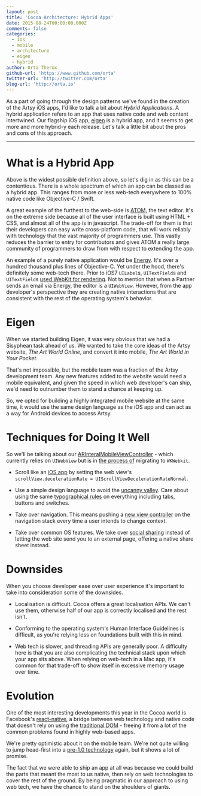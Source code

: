 ```yaml
---
layout: post
title: 'Cocoa Architecture: Hybrid Apps'
date: 2015-08-24T00:00:00.000Z
comments: false
categories:
  - ios
  - mobile
  - architecture
  - eigen
  - hybrid
author: Orta Therox
github-url: 'https://www.github.com/orta'
twitter-url: 'http://twitter.com/orta'
blog-url: 'http://orta.io'
---
```


As a part of going through the design patterns we've found in the creation of the Artsy iOS apps, I'd like to talk a bit about _Hybrid Applications_. A hybrid application refers to an app that uses native code and web content intertwined. Our flagship iOS app, [eigen](https://github.com/artsy/eigen) is a hybrid app, and it seems to get more and more hybrid-y each release. Let's talk a little bit about the pros and cons of this approach.

<!-- more -->
--------------------------------------------------------------------------------

# What is a Hybrid App
Above is the widest possible definition above, so let's dig in as this can be a contentious. There is a whole spectrum of which an app can be classed as a hybrid app. This ranges from more or less web-tech everywhere to 100% native code like Objective-C / Swift.

A great example of the furthest to the web-side is [ATOM](https://atom.io), the text editor. It's on the extreme side because all of the user interface is built using HTML + CSS, and almost all of the app is in javascript. The trade-off for them is that their developers can easy write cross-platform code, that will work reliably with technology that the vast majority of programmers use. This vastly reduces the barrier to entry for contributors and gives ATOM a really large community of programmers to draw from with respect to extending the app.

An example of a purely native application would be [Energy](https://github.com/artsy/energy/). It's over a hundred thousand plus lines of Objective-C. Yet under the hood, there's definitely some web-tech there. Prior to iOS7 `UILabel`s, `UITextField`s and `UITextField`s [used WebKit for rendering](http://www.objc.io/issues/5-ios7/getting-to-know-textkit/). Not to mention that when a Partner sends an email via Energy, the editor is a `UIWebView`. However, from the app developer's perspective they are creating native interactions that are consistent with the rest of the operating system's behavior.

# Eigen
When we started building Eigen, it was very obvious that we had a Sisyphean task ahead of us. We wanted to take the core ideas of the Artsy website,  _The Art World Online_, and convert it into mobile, _The Art World in Your Pocket_.

That's not impossible, but the mobile team was a fraction of the Artsy development team. Any new features added to the website would need a mobile equivalent, and given the speed in which web developer's can ship, we'd need to outnumber them to stand a chance at keeping up.

So, we opted for building a highly integrated mobile website at the same time, it would use the same design language as the iOS app and can act as a way for Android devices to access Artsy.

# Techniques for Doing It Well
So we'll be talking about our [ARInteralMobileViewController](https://github.com/artsy/eigen/blob/6bb44a01c1b23fb8e92c645c3091fd33725743c3/Artsy/View_Controllers/Web_Browsing/ARInternalMobileWebViewController.m) - which currently relies on `UIWebView` but is in [the process of](https://github.com/artsy/eigen/pull/606) migrating to `WKWebkit`.

- Scroll like an [iOS app](https://github.com/artsy/eigen/blob/6bb44a01c1b23fb8e92c645c3091fd33725743c3/Artsy/View_Controllers/Web_Browsing/ARExternalWebBrowserViewController.m#L39) by setting the web view's `scrollView.decelerationRate = UIScrollViewDecelerationRateNormal`.

- Use a simple design language to avoid the [uncanny valley](http://tvtropes.org/pmwiki/pmwiki.php/Main/UncannyValley). Care about using the same [typographical rules](https://github.com/artsy/Artsy-UILabels) on everything including tabs, buttons and switches.

- Take over navigation. This means pushing a [new view controller](https://github.com/artsy/eigen/blob/6bb44a01c1b23fb8e92c645c3091fd33725743c3/Artsy/View_Controllers/Web_Browsing/ARInternalMobileWebViewController.m#L180) on the navigation stack every time a user intends to change context.

- Take over common OS features. We take over [social sharing](https://github.com/artsy/eigen/blob/master/Artsy/View_Controllers/Web_Browsing/ARInternalMobileWebViewController.m#L184-L190)  instead of letting the web site send you to an external page, offering a native share sheet instead.

# Downsides
When you choose developer ease over user experience it's important to take into consideration some of the downsides.

- Localisation is difficult. Cocoa offers a great localisation APIs. We can't use them, otherwise half of our app is correctly localised and the rest isn't.

- Conforming to the operating system's Human Interface Guidelines is difficult, as you're relying less on foundations built with this in mind.

- Web tech is slower, and threading APIs are generally poor. A difficulty here is that you are also complicating the technical stack upon which your app sits above. When relying on web-tech in a Mac app, it's common for that trade-off to show itself in excessive memory usage over time.

# Evolution
One of the most interesting developments this year in the Cocoa world is Facebook's [react-native](https://cocoapods.org/pods/React), a bridge between web technology and native code that doesn't rely on using the [traditional DOM](http://www.quirksmode.org/dom/intro.html) - freeing it from a lot of the common problems found in highly web-based apps.

We're pretty optimistic about it on the mobile team. We're not quite willing to jump head-first into a [pre-1.0 technology](http://artsy.github.io/blog/2014/11/13/eidolon-retrospective/) again, but it shows a lot of promise.

The fact that we were able to ship an app at all was because we could build the parts that meant the most to us native, then rely on web technologies to cover the rest of the ground. By being pragmatic in our approach to using web tech, we have the chance to stand on the shoulders of giants.
